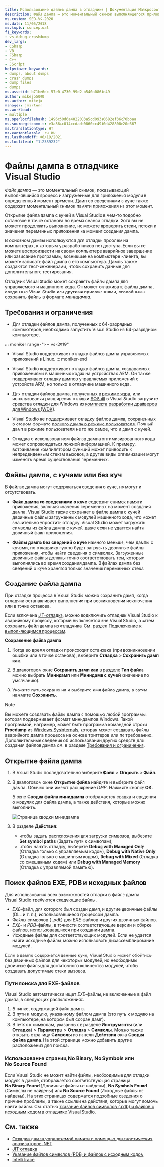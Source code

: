 ```yaml
---
title: Использование файлов дампа в отладчике | Документация Майкрософт
description: Файл дампа — это моментальный снимок выполняющегося приложения и загруженных модулей. Файлы дампа рекомендуется создавать в тех случаях, когда у вас нет доступа к приложению для его отладки.
ms.custom: SEO-VS-2020
ms.date: 11/05/2018
ms.topic: conceptual
f1_keywords:
- vs.debug.crashdump
dev_langs:
- CSharp
- VB
- FSharp
- C++
- JScript
helpviewer_keywords:
- dumps, about dumps
- crash dumps
- dump files
- dumps
ms.assetid: b71be6dc-57e0-4730-99d2-b540a0863e49
author: mikejo5000
ms.author: mikejo
manager: jmartens
ms.workload:
- multiple
ms.openlocfilehash: 1496c50d6a4022083a5cd093a0682ef36c70bbaa
ms.sourcegitcommit: e3a364c014ccdada0860cc4930d428808e20d667
ms.translationtype: HT
ms.contentlocale: ru-RU
ms.lasthandoff: 06/19/2021
ms.locfileid: "112389232"
---
```

# <a name="dump-files-in-the-visual-studio-debugger"></a>Файлы дампа в отладчике Visual Studio

<a name="BKMK_What_is_a_dump_file_"></a> *Файл дампа* — это моментальный снимок, показывающий выполнявшийся процесс и загруженные для приложения модули в определенный момент времени. Дамп со сведениями о куче также содержит моментальный снимок памяти приложения на этот момент.

Открытие файла дампа с кучей в Visual Studio в чем-то подобно остановке в точке останова во время сеанса отладки. Хотя вы не можете продолжить выполнение, но можете проверить стеки, потоки и значения переменных приложения на момент создания дампа.

В основном дампы используются для отладки проблем на компьютерах, к которым у разработчиков нет доступа. Если вы не можете воспроизвести на своем компьютере аварийное завершение или зависание программы, возникшие на компьютере клиента, вы можете записать файл дампа с его компьютера. Дампы также создаются тест-инженерами, чтобы сохранить данные для дополнительного тестирования.

Отладчик Visual Studio может сохранять файлы дампа для управляемого и машинного кода. Он может отлаживать файлы дампа, созданные Visual Studio или другими приложениями, способными сохранять файлы в формате *минидампа*.

## <a name="requirements-and-limitations"></a><a name="BKMK_Requirements_and_limitations"></a> Требования и ограничения

- Для отладки файлов дампа, полученных с 64-разрядных компьютеров, необходимо запустить Visual Studio на 64-разрядном компьютере.

::: moniker range=">= vs-2019"
- Visual Studio поддерживает отладку файлов дампа управляемых приложений в Linux. 
::: moniker-end

- Visual Studio поддерживает отладку файлов дампа, создаваемых приложениями в машинных кодах на устройствах ARM. Он также поддерживает отладку дампов управляемых приложений с устройств ARM, но только в отладчике машинного кода.

- Для отладки файлов дампа, полученных в [режиме ядра](/windows-hardware/drivers/debugger/kernel-mode-dump-files), или использования расширения отладки [SOS.dll](/dotnet/framework/tools/sos-dll-sos-debugging-extension) в Visual Studio загрузите средства отладки для Windows из [комплекта разработки драйверов для Windows (WDK)](/windows-hardware/drivers/download-the-wdk).

- Visual Studio не поддерживает отладку файлов дампа, сохраненных в старом формате [полного дампа в режиме пользователя](/windows/desktop/wer/collecting-user-mode-dumps). Полный дамп в режиме пользователя не то же самое, что и дамп с кучей.

- Отладка с использованием файлов дампа оптимизированного кода может сопровождаться ложной информацией. К примеру, встраивание компилятором функций может приводить к непредвиденным стекам вызовов, а другие виды оптимизации могут изменять время существования переменных.

## <a name="dump-files-with-or-without-heaps"></a><a name="BKMK_Dump_files__with_or_without_heaps"></a> Файлы дампа, с кучами или без куч

В файлах дампа могут содержаться сведения о куче, но могут и отсутствовать.

- **Файл дампа со сведениями о куче** содержит снимок памяти приложения, включая значения переменных на момент создания дампа. Visual Studio также сохраняет в файле дампа с кучей двоичные файлы загруженных модулей машинного кода, что может значительно упростить отладку. Visual Studio может загружать символы из файла дампа с кучей, даже если не удается найти двоичный файл приложения.

- **Файлы дампа без сведений о куче** намного меньше, чем дампы с кучами, но отладчику нужно будет загрузить двоичные файлы приложения, чтобы найти сведения о символах. Загруженные двоичные файлы должны точно соответствовать тем, которые выполнялись во время создания дампа. В файлах дампа без сведений о куче хранятся только значения переменных стека.

## <a name="create-a-dump-file"></a><a name="BKMK_Create_a_dump_file"></a> Создание файла дампа

При отладке процесса в Visual Studio можно сохранить дамп, когда отладчик останавливает выполнение при возникновении исключения или в точке останова.

Если включена [JIT-отладка](../debugger/just-in-time-debugging-in-visual-studio.md), можно подключить отладчик Visual Studio к аварийному процессу, который выполняется вне Visual Studio, а затем сохранить файл дампа из отладчика. См. раздел [Подключение к выполняющимся процессам](../debugger/attach-to-running-processes-with-the-visual-studio-debugger.md).

**Сохранение файла дампа**

1. Когда во время отладки происходит остановка (при возникновении ошибки или в точке останова), выберите **Отладка** > **Сохранить дамп как**.

1. В диалоговом окне **Сохранить дамп как** в разделе **Тип файла** можно выбрать **Минидамп** или **Минидамп с кучей** (значение по умолчанию).

1. Укажите путь сохранения и выберите имя файла дампа, а затем нажмите **Сохранить**.

>[!NOTE]
>Вы можете создавать файлы дампа с помощью любой программы, которая поддерживает формат минидампов Windows. Такой программой, например, может быть программа командной строки **Procdump** из [Windows Sysinternals](/sysinternals/), которая может создавать файлы аварийного дампа процесса на основе триггеров или по требованию. Дополнительные сведения об использовании других средств для создания файлов дампа см. в разделе [Требования и ограничения](../debugger/using-dump-files.md#BKMK_Requirements_and_limitations).

## <a name="open-a-dump-file"></a><a name="BKMK_Open_a_dump_file"></a> Открытие файла дампа

1. В Visual Studio последовательно выберите **Файл** > **Открыть** > **Файл**.

1. В диалоговом окне **Открытие файла** найдите и выберите файл дампа. Обычно они имеют расширение *DMP*. Нажмите кнопку **ОК**.

   В окне **Сводка файла минидампа** отображается сводка и сведения о модулях для файла дампа, а также действия, которые можно выполнить.

   ![Страница сводки минидампа](../debugger/media/dbg_dump_summarypage.png "Страница сводки минидампа")

1. В разделе **Действия**:
   - чтобы задать расположения для загрузки символов, выберите **Set symbol paths** (Задать пути к символам);
   - чтобы начать отладку, выберите **Debug with Managed Only** (Отладка только с управляемым кодом), **Debug with Native Only** (Отладка только с машинным кодом), **Debug with Mixed** (Отладка со смешанным кодом) или **Debug with Managed Memory** (Отладка с управляемой памятью).

## <a name="find-exe-pdb-and-source-files"></a><a name="BKMK_Find_binaries__symbol___pdb__files__and_source_files"></a> Поиск файлов EXE, PDB и исходных файлов

Для использования всех возможностей отладки в файле дампа Visual Studio требуются следующие файлы.

- *EXE*-файл, для которого был создан дамп, и другие двоичные файлы (DLL и т. п.), использовавшиеся процессом дампа.
- Файлы символов ( *.pdb*) для *EXE*-файлов и других двоичных файлов.
- *EXE*- и *PDB*-файлы, в точности соответствующие версии и сборке файлов, использовавшихся при создании дампа.
- Исходные файлы для соответствующих модулей. Если не удается найти исходные файлы, можно использовать дизассемблирование модулей.

Если в дампе содержатся данные кучи, Visual Studio может обойтись без двоичных файлов для некоторых модулей, но необходимы двоичные файлы для достаточного количества модулей, чтобы создавать допустимые стеки вызовов.

### <a name="search-paths-for-exe-files"></a>Пути поиска для EXE-файлов

Visual Studio автоматически ищет *EXE*-файлы, не включенные в файл дампа, в следующих расположениях.

1. В папке, содержащей файл дампа.
2. В пути к модулю, указанному файлом дампа (это путь к модулю на компьютере, на котором был собран дамп).
3. В путях к символам, указанных в разделе **Инструменты** (или **Отладка**) > **Параметры** > **Отладка** > **Символы**. Можно также открыть страницу **Символы** из панели **Действия** окна **Сводка файла дампа**. На этой странице можно добавить другие расположения для поиска.

### <a name="use-the-no-binary-no-symbols-or-no-source-found-pages"></a>Использование страниц No Binary, No Symbols или No Source Found

Если Visual Studio не может найти файлы, необходимые для отладки модуля в дампе, отображается соответствующая страница **No Binary Found** (Двоичные файлы не найдены), **No Symbols Found** (Символы не найдены) или **No Source Found** (Исходные файлы не найдены). На этих страницах содержатся подробные сведения о причине проблемы, а также ссылки на действия, которые могут помочь найти файлы. См. статью [Указание файлов символов (.pdb) и файлов с исходным кодом в отладчике Visual Studio](../debugger/specify-symbol-dot-pdb-and-source-files-in-the-visual-studio-debugger.md).

## <a name="see-also"></a>См. также

- [Отладка дампа управляемой памяти с помощью диагностических анализаторов .NET](../debugger/how-to-debug-managed-memory-dump.md)
- [JIT-отладка](../debugger/just-in-time-debugging-in-visual-studio.md)
- [Указание файлов символов (PDB) и файлов с исходным кодом](../debugger/specify-symbol-dot-pdb-and-source-files-in-the-visual-studio-debugger.md)
- [IntelliTrace](../debugger/intellitrace.md)
